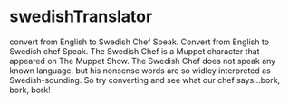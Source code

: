 # swedishTranslator
convert from English to Swedish Chef Speak.
Convert from English to Swedish chef Speak. The Swedish Chef is a Muppet character that appeared on The Muppet Show. The Swedish Chef does not speak any known language, but his nonsense words are so widley interpreted as Swedish-sounding. So try converting and see what our chef says...bork, bork, bork!
